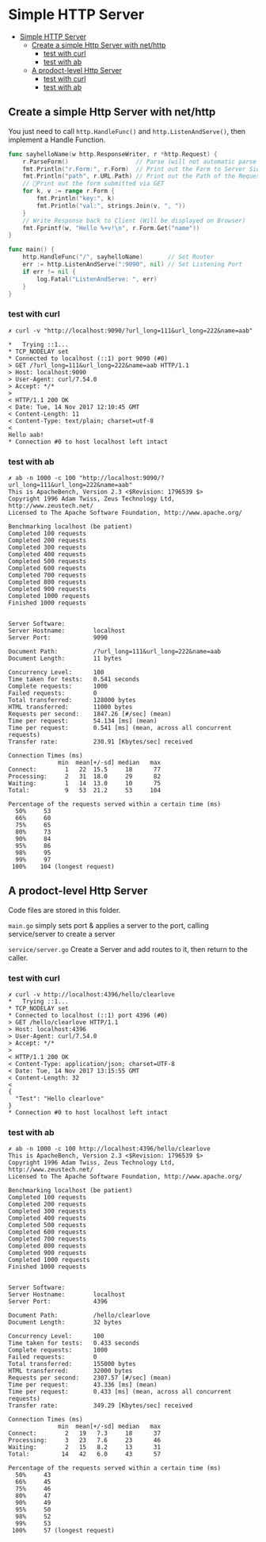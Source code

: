 # Simple HTTP Server
<!-- TOC -->

- [Simple HTTP Server](#simple-http-server)
    - [Create a simple Http Server with net/http](#create-a-simple-http-server-with-nethttp)
        - [test with curl](#test-with-curl)
        - [test with ab](#test-with-ab)
    - [A prodoct-level Http Server](#a-prodoct-level-http-server)
        - [test with curl](#test-with-curl-1)
        - [test with ab](#test-with-ab-1)

<!-- /TOC -->
## Create a simple Http Server with net/http
You just need to call `http.HandleFunc()` and `http.ListenAndServe()`, then implement a Handle Function.

```go
func sayhelloName(w http.ResponseWriter, r *http.Request) {
	r.ParseForm()                   // Parse (will not automatic parse unless you call it manually)
	fmt.Println("r.Form:", r.Form)  // Print out the Form to Server Side
	fmt.Println("path", r.URL.Path) // Print out the Path of the Request
	// Print out the form submitted via GET
	for k, v := range r.Form {
		fmt.Println("key:", k)
		fmt.Println("val:", strings.Join(v, ", "))
	}
	// Write Response back to Client (Will be displayed on Browser)
	fmt.Fprintf(w, "Hello %+v!\n", r.Form.Get("name"))
}

func main() {
	http.HandleFunc("/", sayhelloName)       // Set Router
	err := http.ListenAndServe(":9090", nil) // Set Listening Port
	if err != nil {
		log.Fatal("ListenAndServe: ", err)
	}
}
```

### test with curl
```
✗ curl -v "http://localhost:9090/?url_long=111&url_long=222&name=aab"

*   Trying ::1...
* TCP_NODELAY set
* Connected to localhost (::1) port 9090 (#0)
> GET /?url_long=111&url_long=222&name=aab HTTP/1.1
> Host: localhost:9090
> User-Agent: curl/7.54.0
> Accept: */*
>
< HTTP/1.1 200 OK
< Date: Tue, 14 Nov 2017 12:10:45 GMT
< Content-Length: 11
< Content-Type: text/plain; charset=utf-8
<
Hello aab!
* Connection #0 to host localhost left intact
```

### test with ab
```
✗ ab -n 1000 -c 100 "http://localhost:9090/?url_long=111&url_long=222&name=aab"
This is ApacheBench, Version 2.3 <$Revision: 1796539 $>
Copyright 1996 Adam Twiss, Zeus Technology Ltd, http://www.zeustech.net/
Licensed to The Apache Software Foundation, http://www.apache.org/

Benchmarking localhost (be patient)
Completed 100 requests
Completed 200 requests
Completed 300 requests
Completed 400 requests
Completed 500 requests
Completed 600 requests
Completed 700 requests
Completed 800 requests
Completed 900 requests
Completed 1000 requests
Finished 1000 requests


Server Software:
Server Hostname:        localhost
Server Port:            9090

Document Path:          /?url_long=111&url_long=222&name=aab
Document Length:        11 bytes

Concurrency Level:      100
Time taken for tests:   0.541 seconds
Complete requests:      1000
Failed requests:        0
Total transferred:      128000 bytes
HTML transferred:       11000 bytes
Requests per second:    1847.26 [#/sec] (mean)
Time per request:       54.134 [ms] (mean)
Time per request:       0.541 [ms] (mean, across all concurrent requests)
Transfer rate:          230.91 [Kbytes/sec] received

Connection Times (ms)
              min  mean[+/-sd] median   max
Connect:        1   22  15.5     18      77
Processing:     2   31  18.0     29      82
Waiting:        1   14  13.0     10      75
Total:          9   53  21.2     53     104

Percentage of the requests served within a certain time (ms)
  50%     53
  66%     60
  75%     65
  80%     73
  90%     84
  95%     86
  98%     95
  99%     97
 100%    104 (longest request)
```

## A prodoct-level Http Server
Code files are stored in this folder.

`main.go` simply sets port & applies a server to the port, calling service/server to create a server

`service/server.go` Create a Server and add routes to it, then return to the caller.

### test with curl
```
✗ curl -v http://localhost:4396/hello/clearlove
*   Trying ::1...
* TCP_NODELAY set
* Connected to localhost (::1) port 4396 (#0)
> GET /hello/clearlove HTTP/1.1
> Host: localhost:4396
> User-Agent: curl/7.54.0
> Accept: */*
>
< HTTP/1.1 200 OK
< Content-Type: application/json; charset=UTF-8
< Date: Tue, 14 Nov 2017 13:15:55 GMT
< Content-Length: 32
<
{
  "Test": "Hello clearlove"
}
* Connection #0 to host localhost left intact
```

### test with ab
```
✗ ab -n 1000 -c 100 http://localhost:4396/hello/clearlove
This is ApacheBench, Version 2.3 <$Revision: 1796539 $>
Copyright 1996 Adam Twiss, Zeus Technology Ltd, http://www.zeustech.net/
Licensed to The Apache Software Foundation, http://www.apache.org/

Benchmarking localhost (be patient)
Completed 100 requests
Completed 200 requests
Completed 300 requests
Completed 400 requests
Completed 500 requests
Completed 600 requests
Completed 700 requests
Completed 800 requests
Completed 900 requests
Completed 1000 requests
Finished 1000 requests


Server Software:
Server Hostname:        localhost
Server Port:            4396

Document Path:          /hello/clearlove
Document Length:        32 bytes

Concurrency Level:      100
Time taken for tests:   0.433 seconds
Complete requests:      1000
Failed requests:        0
Total transferred:      155000 bytes
HTML transferred:       32000 bytes
Requests per second:    2307.57 [#/sec] (mean)
Time per request:       43.336 [ms] (mean)
Time per request:       0.433 [ms] (mean, across all concurrent requests)
Transfer rate:          349.29 [Kbytes/sec] received

Connection Times (ms)
              min  mean[+/-sd] median   max
Connect:        2   19   7.3     18      37
Processing:     3   23   7.6     23      46
Waiting:        2   15   8.2     13      31
Total:         14   42   6.0     43      57

Percentage of the requests served within a certain time (ms)
  50%     43
  66%     45
  75%     46
  80%     47
  90%     49
  95%     50
  98%     52
  99%     53
 100%     57 (longest request)
```